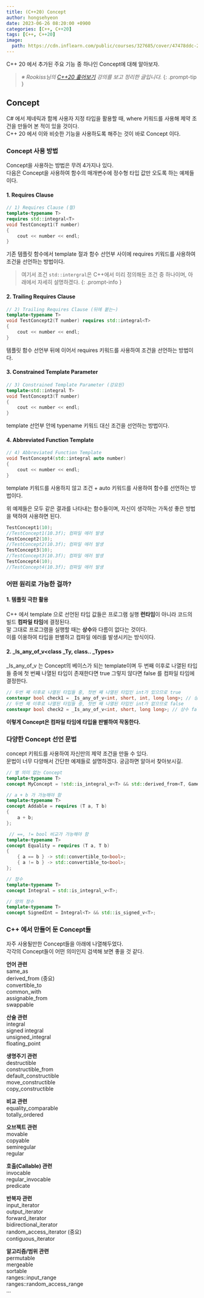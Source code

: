 ```yaml
---
title: (C++20) Concept
author: hongsehyeon
date: 2023-06-26 08:20:00 +0900
categories: [C++, C++20]
tags: [C++, C++20]
image:
  path: https://cdn.inflearn.com/public/courses/327685/cover/47478ddc-2f64-4752-9690-20d9e6ba284d/327685-eng.jpg
---
```

C++ 20 에서 추가된 주요 기능 중 하나인 Concept에 대해 알아보자.

> *※ Rookiss님의 [C++20 훑어보기](https://www.inflearn.com/course/%EC%94%A8%EC%81%A0%EC%81%A0-20-%ED%9B%91%EC%96%B4%EB%B3%B4%EA%B8%B0/dashboard) 강의를 보고 정리한 글입니다.*
{: .prompt-tip }

## Concept
C# 에서 제네릭과 함께 사용자 지정 타입을 활용할 때, where 키워드를 사용해 제약 조건을 만들어 본 적이 있을 것이다.  
C++ 20 에서 이와 비슷한 기능을 사용하도록 해주는 것이 바로 Concept 이다.  

### Concept 사용 방법
Concept을 사용하는 방법은 무려 4가지나 있다.  
다음은 Concept을 사용하여 함수의 매개변수에 정수형 타입 값만 오도록 하는 예제들이다.  

#### 1. Requires Clause
```c++
// 1) Requires Clause (절)
template<typename T>
requires std::integral<T>
void TestConcept1(T number)
{
	cout << number << endl;
}
```
기존 템플릿 함수에서 template 절과 함수 선언부 사이에 requires 키워드를 사용하여 조건을 선언하는 방법이다.

> 여기서 조건 ```std::intergral```은 C++에서 미리 정의해둔 조건 중 하나이며, 아래에서 자세히 설명하겠다.
{: .prompt-info }

#### 2. Trailing Requires Clause
```c++
// 2) Trailing Requires Clause (뒤에 붙는~)
template<typename T>
void TestConcept2(T number) requires std::integral<T>
{
	cout << number << endl;
}
```
템플릿 함수 선언부 뒤에 이어서 requires 키워드를 사용하여 조건을 선언하는 방법이다.

#### 3. Constrained Template Parameter
```c++
// 3) Constrained Template Parameter (강요된)
template<std::integral T>
void TestConcept3(T number)
{
	cout << number << endl;
}
```
template 선언부 안에 typename 키워드 대신 조건을 선언하는 방법이다.

#### 4. Abbreviated Function Template
```c++
// 4) Abbreviated Function Template
void TestConcept4(std::integral auto number)
{
	cout << number << endl;
}
```
template 키워드를 사용하지 않고 조건 + auto 키워드를 사용하여 함수를 선언하는 방법이다.  
  
위 예제들은 모두 같은 결과를 나타내는 함수들이며, 자신이 생각하는 가독성 좋은 방법을 택하여 사용하면 된다.
```c++
TestConcept1(10);
//TestConcept1(10.3f); 컴파일 에러 발생
TestConcept2(10);
//TestConcept2(10.3f); 컴파일 에러 발생
TestConcept3(10);
//TestConcept3(10.3f); 컴파일 에러 발생
TestConcept4(10);
//TestConcept4(10.3f); 컴파일 에러 발생
```

### 어떤 원리로 가능한 걸까?

#### 1. 템플릿 극한 활용
C++ 에서 template 으로 선언된 타입 값들은 프로그램 실행 **런타임**이 아니라 코드의 빌드 **컴파일 타임**에 결정된다.  
말 그대로 프로그램을 실행할 때는 **상수**와 다름이 없다는 것이다.  
이를 이용하여 타입을 판별하고 컴파일 에러를 발생시키는 방식이다.

#### 2. _Is_any_of_v<class _Ty, class.. _Types>
_Is_any_of_v 는 Concept의 베이스가 되는 template이며 두 번째 이후로 나열된 타입들 중에 첫 번째 나열된 타입이 존재한다면 true 그렇지 않다면 false 를 컴파일 타임에 결정한다.
```c++
// 두번 째 이후로 나열된 타입들 중, 첫번 째 나열된 타입인 int가 있으므로 true
constexpr bool check1 = _Is_any_of_v<int, short, int, long long>; // 상수 true랑 같음
// 두번 째 이후로 나열된 타입들 중, 첫번 째 나열된 타입인 int가 없으므로 false
constexpr bool check2 = _Is_any_of_v<int, short, long long>; // 상수 false랑 같음
```
**이렇게 Concept은 컴파일 타임에 타입을 판별하여 작동한다.**

### 다양한 Concept 선언 문법
concept 키워드를 사용하여 자신만의 제약 조건을 만들 수 있다.  
문법이 너무 다양해서 간단한 예제들로 설명하겠다. 궁금하면 알아서 찾아보시길.
```c++
// 별 의미 없는 Concept
template<typename T>
concept MyConcept = !std::is_integral_v<T> && std::derived_from<T, GameObject>;

// a + b 가 가능해야 함
template<typename T>
concept Addable = requires (T a, T b)
{
	a + b;
};

 // ==, != bool 비교가 가능해야 함
template<typename T>
concept Equality = requires (T a, T b)
{
	{ a == b } -> std::convertible_to<bool>;
	{ a != b } -> std::convertible_to<bool>;
};

// 정수
template<typename T>
concept Integral = std::is_integral_v<T>;

// 양의 정수
template<typename T>
concept SignedInt = Integral<T> && std::is_signed_v<T>;
```

### C++ 에서 만들어 둔 Concept들
자주 사용될만한 Concept들을 아래에 나열해두었다.  
각각의 Concept들이 어떤 의미인지 검색해 보면 좋을 것 같다.

**언어 관련**  
same_as  
derived_from (중요)  
convertible_to  
common_with  
assignable_from  
swappable

**산술 관련**  
integral  
signed integral  
unsigned_integral  
floating_point  

**생명주기 관련**  
destructible  
constructible_from  
default_constructible  
move_constructible  
copy_constructible  

**비교 관련**  
equality_comparable  
totally_ordered  

**오브젝트 관련**  
movable  
copyable  
semiregular  
regular  

**호출(Callable) 관련**  
invocable  
regular_invocable  
predicate  

**반복자 관련**  
input_iterator  
output_iterator  
forward_iterator  
bidirectional_iterator  
random_access_iterator (중요)  
contiguous_iterator  

**알고리즘/범위 관련**  
permutable  
mergeable  
sortable  
ranges::input_range  
ranges::random_access_range  
...